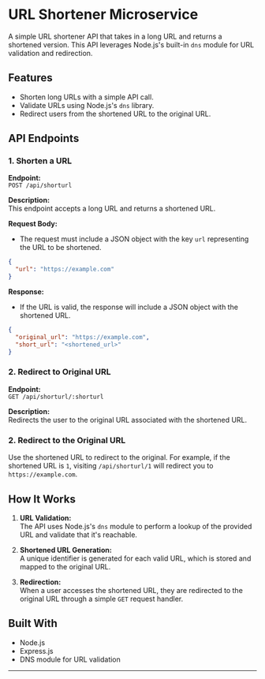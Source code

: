 # URL Shortener Microservice

A simple URL shortener API that takes in a long URL and returns a shortened version. This API leverages Node.js's built-in `dns` module for URL validation and redirection.

## Features

- Shorten long URLs with a simple API call.
- Validate URLs using Node.js's `dns` library.
- Redirect users from the shortened URL to the original URL.

## API Endpoints

### 1. Shorten a URL

**Endpoint:**  
`POST /api/shorturl`

**Description:**  
This endpoint accepts a long URL and returns a shortened URL.

**Request Body:**

- The request must include a JSON object with the key `url` representing the URL to be shortened.

```json
{
  "url": "https://example.com"
}
```

**Response:**

- If the URL is valid, the response will include a JSON object with the shortened URL.

```json
{
  "original_url": "https://example.com",
  "short_url": "<shortened_url>"
}
```

### 2. Redirect to Original URL

**Endpoint:**  
`GET /api/shorturl/:shorturl`

**Description:**  
Redirects the user to the original URL associated with the shortened URL.


### 2. Redirect to the Original URL

Use the shortened URL to redirect to the original. For example, if the shortened URL is `1`, visiting `/api/shorturl/1` will redirect you to `https://example.com`.

## How It Works

1. **URL Validation:**  
   The API uses Node.js's `dns` module to perform a lookup of the provided URL and validate that it's reachable.

2. **Shortened URL Generation:**  
   A unique identifier is generated for each valid URL, which is stored and mapped to the original URL.

3. **Redirection:**  
   When a user accesses the shortened URL, they are redirected to the original URL through a simple `GET` request handler.

## Built With

- Node.js
- Express.js
- DNS module for URL validation
---

